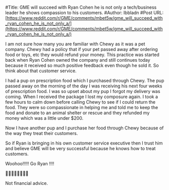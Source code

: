 #Title: GME will succeed with Ryan Cohen he is not only a tech/business leader he shows compassion to his customers.
#Author: Ibbladn
#Post URL: [https://www.reddit.com/r/GME/comments/mbet5w/gme_will_succeed_with_ryan_cohen_he_is_not_only_a/](https://www.reddit.com/r/GME/comments/mbet5w/gme_will_succeed_with_ryan_cohen_he_is_not_only_a/)


I am not sure how many you are familiar with Chewy as it was a pet company.   Chewy had a policy that if your pet passed away after ordering food or toys, etc they would refund your money.  This practice was started back when Ryan Cohen owned the company and still continues today because it received so much positive feedback even though he sold it.  So think about that customer service. 

I had a pup on prescription food which I purchased through Chewy. The pup passed away on the morning of the day I was receiving his next four weeks of prescription food.  I was so upset about my pup I forgot my delivery was coming.  When I received the package I lost my composure again.  I took a few hours to calm down before calling Chewy to see if I could return the food.  They were so compassionate in helping me and told me to keep the food and donate to an animal shelter or rescue and they refunded my money which was a little under $200.  

Now I have another pup and I purchase her food through Chewy because of the way they treat their customers.   

So if Ryan is bringing in his own customer service executive then I trust him and believe GME will be very successful because he knows how to treat customers.   

Woohoo!!!!! Go Ryan !!!!

🍌🍌🍌🍌🍌🍌🍌🚀

Not financial advice.